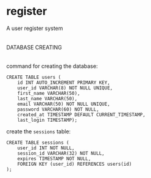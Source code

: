 # register

A user register system

######

DATABASE CREATING

######

command for creating the database:

```
CREATE TABLE users (
    id INT AUTO_INCREMENT PRIMARY KEY,
    user_id VARCHAR(8) NOT NULL UNIQUE,
    first_name VARCHAR(50),
    last_name VARCHAR(50),
    email VARCHAR(50) NOT NULL UNIQUE,
    password VARCHAR(60) NOT NULL,
    created_at TIMESTAMP DEFAULT CURRENT_TIMESTAMP,
    last_login TIMESTAMP);
```

create the `sessions` table:

```
CREATE TABLE sessions (
    user_id INT NOT NULL,
    session_id VARCHAR(32) NOT NULL,
    expires TIMESTAMP NOT NULL,
    FOREIGN KEY (user_id) REFERENCES users(id)
);
```
